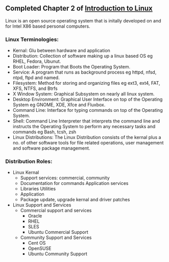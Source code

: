 ## Completed Chapter 2 of [Introduction to Linux](https://www.edx.org/course/introduction-to-linux)

Linux is an open source operating system that is initally developed on and for Intel X86 based personal computers.

### Linux Terminologies:
- Kernal: Glu between hardware and application
- Distribution: Collection of software making up a linux based OS eg RHEL, Fedora, Ubunut.
- Boot Loader: Program that Boots the Operating System.
- Service: A program that runs as background process eg httpd, nfsd, ntpd, ftpd and named.
- Filesystem: Method for storing and organizing files eg ext3, ext4, FAT, XFS, NTFS, and Btrfs
- X Window System: Graphical Subsystem on nearly all linux system.
- Desktop Environment: Graphical User Interface on top of the Operating System eg GNOME, XDE, Xfce and Fluxbox.
- Command Line: Interface for typing commands on top of the Operating System.
- Shell: Command Line Interpreter that interprets the command line and instructs the Operating System to perform any necessary tasks and commands eg Bash, tcsh, zsh
- Linux Distributions: The Linux Distribution consists of the kernal plus a no. of other software tools for file related operations, user management and software package management.

### Distribution Roles:
- Linux Kernal
  - Support services: commercial, community
  - Documentation for commands Application services
  - Libraries Utilities
  - Application
  - Package update, upgrade kernal and driver patches
- Linux Support and Services
  - Commercial support and services
    - Oracle
    - RHEL
    - SLES
    - Ubuntu Commercial Support
  - Community Support and Services
    - Cent OS
    - OpenSUSE
    - Ubuntu Community Support

